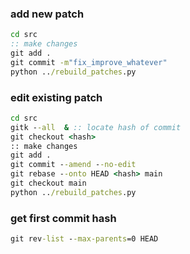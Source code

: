 
### add new patch
```bat
cd src
:: make changes
git add .
git commit -m"fix_improve_whatever"
python ../rebuild_patches.py
```

### edit existing patch
```bat
cd src
gitk --all  & :: locate hash of commit
git checkout <hash>
:: make changes
git add .
git commit --amend --no-edit
git rebase --onto HEAD <hash> main
git checkout main
python ../rebuild_patches.py
```

### get first commit hash
```bat
git rev-list --max-parents=0 HEAD
```
